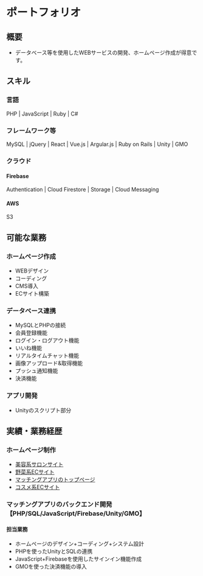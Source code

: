 # ポートフォリオ

## 概要

- データベース等を使用したWEBサービスの開発、ホームページ作成が得意です。

## スキル

### 言語

PHP | JavaScript | Ruby | C#

### フレームワーク等

MySQL | jQuery | React | Vue.js | Argular.js | Ruby on Rails | Unity | GMO

### クラウド

#### Firebase

Authentication | Cloud Firestore | Storage | Cloud Messaging

#### AWS

S3

## 可能な業務

### ホームページ作成
- WEBデザイン
- コーディング
- CMS導入
- ECサイト構築

### データベース連携
- MySQLとPHPの接続
- 会員登録機能
- ログイン・ログアウト機能
- いいね機能
- リアルタイムチャット機能
- 画像アップロード&取得機能
- プッシュ通知機能
- 決済機能

### アプリ開発
- Unityのスクリプト部分

## 実績・業務経歴

### ホームページ制作

- [美容系サロンサイト](https://charm-plus.tokyo)
- [野菜系ECサイト](https://vezima.buyshop.jp)
- [マッチングアプリのトップページ](https://paypapa.jp)
- [コスメ系ECサイト](https://bestnetkyuus.shopselect.net)

### マッチングアプリのバックエンド開発【PHP/SQL/JavaScript/Firebase/Unity/GMO】

#### 担当業務
- ホームページのデザイン+コーディング+システム設計
- PHPを使ったUnityとSQLの連携
- JavaScript+Firebaseを使用したサインイン機能作成
- GMOを使った決済機能の導入
